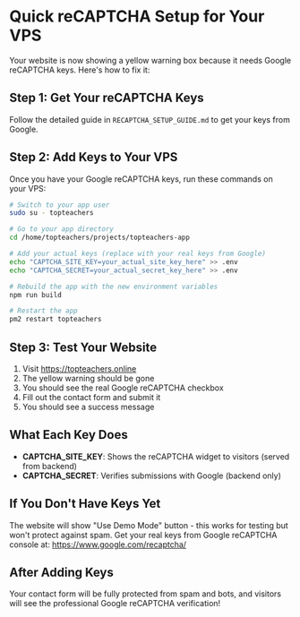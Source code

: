 # Quick reCAPTCHA Setup for Your VPS

Your website is now showing a yellow warning box because it needs Google reCAPTCHA keys. Here's how to fix it:

## Step 1: Get Your reCAPTCHA Keys

Follow the detailed guide in `RECAPTCHA_SETUP_GUIDE.md` to get your keys from Google.

## Step 2: Add Keys to Your VPS

Once you have your Google reCAPTCHA keys, run these commands on your VPS:

```bash
# Switch to your app user
sudo su - topteachers

# Go to your app directory
cd /home/topteachers/projects/topteachers-app

# Add your actual keys (replace with your real keys from Google)
echo "CAPTCHA_SITE_KEY=your_actual_site_key_here" >> .env
echo "CAPTCHA_SECRET=your_actual_secret_key_here" >> .env

# Rebuild the app with the new environment variables
npm run build

# Restart the app
pm2 restart topteachers
```

## Step 3: Test Your Website

1. Visit https://topteachers.online
2. The yellow warning should be gone
3. You should see the real Google reCAPTCHA checkbox
4. Fill out the contact form and submit it
5. You should see a success message

## What Each Key Does

- **CAPTCHA_SITE_KEY**: Shows the reCAPTCHA widget to visitors (served from backend)
- **CAPTCHA_SECRET**: Verifies submissions with Google (backend only)

## If You Don't Have Keys Yet

The website will show "Use Demo Mode" button - this works for testing but won't protect against spam. Get your real keys from Google reCAPTCHA console at: https://www.google.com/recaptcha/

## After Adding Keys

Your contact form will be fully protected from spam and bots, and visitors will see the professional Google reCAPTCHA verification!